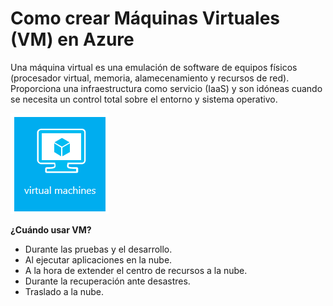 # Como crear Máquinas Virtuales (VM) en Azure 

Una máquina virtual es una emulación de software de equipos físicos (procesador virtual, memoria, alamecenamiento y recursos de red). Proporciona una infraestructura como servicio (IaaS) y son idóneas cuando se necesita un control total sobre el entorno y sistema operativo.

![logo de Máquina Virtual en Azure](https://github.com/lupitaBI06/Virtual-Machine-Azure/blob/main/imagenes/virtual%20machine%20logo.png)

**¿Cuándo usar VM?**

- Durante las pruebas y el desarrollo.
- Al ejecutar aplicaciones en la nube.
- A la hora de extender el centro de recursos a la nube.
- Durante la recuperación ante desastres.
- Traslado a la nube.




